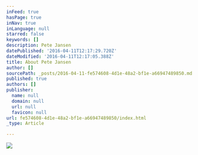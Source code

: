 ```yaml
---
inFeed: true
hasPage: true
inNav: true
inLanguage: null
starred: false
keywords: []
description: Pete Jansen
datePublished: '2016-04-11T12:17:29.720Z'
dateModified: '2016-04-11T12:17:05.388Z'
title: About Pete Jansen
author: []
sourcePath: _posts/2016-04-11-fe574608-4d1e-48a2-bf1e-a66947489850.md
published: true
authors: []
publisher:
  name: null
  domain: null
  url: null
  favicon: null
url: fe574608-4d1e-48a2-bf1e-a66947489850/index.html
_type: Article

---
```

![](https://the-grid-user-content.s3-us-west-2.amazonaws.com/3069f3d0-8afc-4709-bf85-e0f4027885ad.jpg)